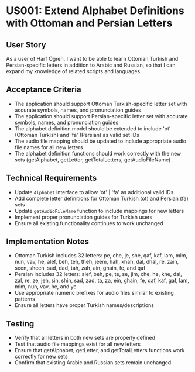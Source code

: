 # US001: Extend Alphabet Definitions with Ottoman and Persian Letters

## User Story
As a user of Harf Öğren, I want to be able to learn Ottoman Turkish and Persian-specific letters in addition to Arabic and Russian, so that I can expand my knowledge of related scripts and languages.

## Acceptance Criteria
- The application should support Ottoman Turkish-specific letter set with accurate symbols, names, and pronunciation guides
- The application should support Persian-specific letter set with accurate symbols, names, and pronunciation guides
- The alphabet definition model should be extended to include 'ot' (Ottoman Turkish) and 'fa' (Persian) as valid set IDs
- The audio file mapping should be updated to include appropriate audio file names for all new letters
- The alphabet definition functions should work correctly with the new sets (getAlphabet, getLetter, getTotalLetters, getAudioFileName)

## Technical Requirements
- Update `Alphabet` interface to allow 'ot' | 'fa' as additional valid IDs
- Add complete letter definitions for Ottoman Turkish (ot) and Persian (fa) sets
- Update `getAudioFileName` function to include mappings for new letters
- Implement proper pronunciation guides for Turkish users
- Ensure all existing functionality continues to work unchanged

## Implementation Notes
- Ottoman Turkish includes 32 letters: pe, che, je, she, qaf, kaf, lam, mim, nun, vav, he, alef, beh, teh, theh, jeem, hah, khah, dal, dhal, re, zain, seen, sheen, sad, dad, tah, zah, ain, ghain, fe, and qaf
- Persian includes 32 letters: alef, beh, pe, te, se, jim, che, he, khe, dal, zal, re, ze, jeh, sin, shin, sad, zad, ta, za, ein, ghain, fe, qaf, kaf, gaf, lam, mim, nun, vav, he, and ye
- Use appropriate numeric prefixes for audio files similar to existing patterns
- Ensure all letters have proper Turkish names/descriptions

## Testing
- Verify that all letters in both new sets are properly defined
- Test that audio file mappings exist for all new letters
- Ensure that getAlphabet, getLetter, and getTotalLetters functions work correctly for new sets
- Confirm that existing Arabic and Russian sets remain unchanged